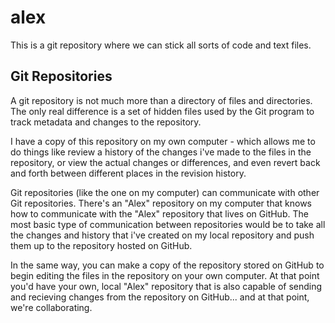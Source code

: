 alex
====

This is a git repository where we can stick all sorts of code and text files. 


## Git Repositories
A git repository is not much more than a directory of files and directories.  The only real difference is a set of hidden files used by the Git program to track metadata and changes to the repository.  

I have a copy of this repository on my own computer - which allows me to do things like review a history of the changes i've made to the files in the repository, or view the actual changes or differences, and even revert back and forth between different places in the revision history.

Git repositories (like the one on my computer) can communicate with other Git repositories.  There's an "Alex" repository on my computer that knows how to communicate with the "Alex" repository that lives on GitHub.  The most basic type of communication between repositories would be to take all the changes and history that i've created on my local repository and push them up to the repository hosted on GitHub.

In the same way, you can make a copy of the repository stored on GitHub to begin editing the files in the repository on your own computer.  At that point you'd have your own, local "Alex" repository that is also capable of sending and recieving changes from the repository on GitHub... and at that point, we're collaborating.  


